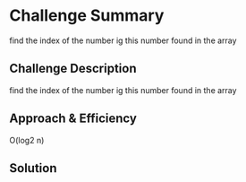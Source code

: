 # Challenge Summary
find the index of the number ig this number found in the array
## Challenge Description
find the index of the number ig this number found in the array

## Approach & Efficiency
O(log2 n)
## Solution
<!-- Embedded whiteboard image -->